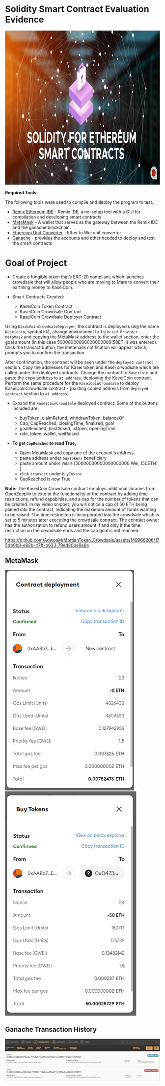 # Solidity Smart Contract Evaluation Evidence

<p>
  <img src="../Images/Solidity-for-Ethereum-Smart-Contracts.jpg"/ width = 1000 height = 500>
</p>

**Required Tools:**

The following tools were used to compile and deploy the program to test.

* [Remix Ethereum IDE](https://remix.ethereum.org/) - Remix IDE, a no-setup tool with a GUI for compilation and developing smart contracts.
* [MetaMask](https://metamask.io/) - A wallet that serves as the gateway between the Remix IDE and the ganache blockchain.
* [Ethereum Unit Converter](https://eth-converter.com/) - Ether to Wei unit convertor.
* [Ganache](https://trufflesuite.com/ganache/) - provides the accounts and ether needed to deploy and test the smart contracts


# Goal of Project
* Create a fungible token that’s ERC-20 compliant, which launches crowdsale that will allow people who are moving to Mars to convert their earthling money to KaseiCoin.

* Smart Contracts Created:

    * KaseiCoin Token Contract
    * KaseiCoin Crowdsale Contract
    * KaseiCoin Crowdsale Deployer Contract

Using `KaseiCoinCrowdsaleDeployer`, the contract is deployed using the name `Kaseicoin`, symbol `KAI`, change environment to `Injected Provider - MetaMask` and copying the MetaMask address to the wallet section, enter the goal amount (in this case 50000000000000000000(50ETH) was entered). Click the transact button, the metamask notification will appear which, prompts you to confirm the transaction. 

After  confrimation, the contract will be seen under the `deployed contract` section.
Copy the addresses for Kasei token and Kasei crwodsale which are called under the deployed contracts. Change the contract to `KaseiCoin` and paste the copy address to `at address`, deploying the KaseiCoin contract. Perform the same procedure for the `KaseiCoinCrowdsale` to deploy KaseiCoinCrwodsale contract - [pasting copied address from `deployed contract` section to `at address`]

* Expand the `KaseiCoinCrowdsale` deployed contract. Some of the buttons included are:
   
    * buyToken, claimRefund, withdrawToken, balanceOf
    * Cap, CapReached, closingTime, finalized, goal
    * goalReached, hasClosed, isOpen, openingTime
    * rate, token, wallet, weiRaised

* <b>To get `CapReached` to read True, </b>
    * Open MetaMask and copy one of the account's address
    * paste address under `buyTokens` beneficiary
    * paste amount under `VALUE` [50000000000000000000 Wei, (50ETH) ]
    * click `transact` under `buyTokens`
    * CapReached is now True


**Note:** The KaseiCoin Crowdsale contract employs additional libraries from OpenZepplin to extend the functionality of the contract by adding time restrictions, refund capablities, and a cap for the number of tokens that can be created. In my video snippet, you will notice a cap of 50 ETH being placed into the contract, indicating the maximum amount of funds wanting to be raised. The time restriction is incorporated into the crowdsale which is set to 5 minutes after executing the crowdsale contract. The contract owner has the authorization to refund users amount if and only if the time restriction on the crwodsale ends and the cap goal is not reached.

https://github.com/AdwoaM/MartianToken_Crowdsale/assets/149966206/175db0b0-e82b-47ff-b633-79ed80be9a6a

## MetaMask

![contract deployment](/Images/contract_deployment.png)
![buyTokens](/Images/buyTokens.png)

## Ganache Transaction History

![Trans.](/Images/Ganache_Hist.png)
